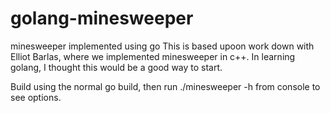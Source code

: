 # golang-minesweeper
minesweeper implemented using go
This is based upoon work down with Elliot Barlas, where we implemented minesweeper in c++. In learning golang, I thought this would be a good way to start.

Build using the normal go build, then run ./minesweeper -h from console to see options.
